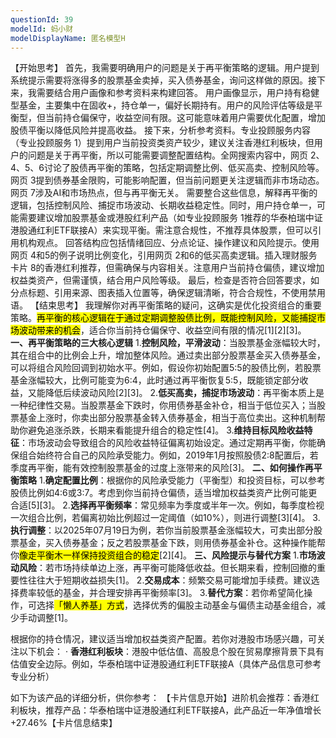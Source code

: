 ```yaml
---
questionId: 39
modelId: 蚂小财
modelDisplayName: 匿名模型H
---
```

【开始思考】 首先，我需要明确用户的问题是关于再平衡策略的逻辑。用户提到系统提示需要将涨得多的股票基金卖掉，买入债券基金，询问这样做的原因。接下来，我需要结合用户画像和参考资料来构建回答。
用户画像显示，用户持有稳健型基金，主要集中在固收+，持仓单一，偏好长期持有。用户的风险评估等级是平衡型，但当前持仓偏保守，收益空间有限。这可能意味着用户需要优化配置，增加股债平衡以降低风险并提高收益。
接下来，分析参考资料。专业投顾服务内容（专业投顾服务 1）提到用户当前投资类资产较少，建议关注香港红利板块，但用户的问题是关于再平衡，所以可能需要调整配置结构。全网搜索内容中，网页 2、4、5、6讨论了股债再平衡的策略，包括定期调整比例、低买高卖、控制风险等。网页 3提到债券基金限购，可能影响配置，但当前问题更关注逻辑而非市场动态。网页 7涉及AI和市场热点，但与再平衡无关。
需要整合这些信息，解释再平衡的逻辑，包括控制风险、捕捉市场波动、长期收益稳定性。同时，用户持仓单一，可能需要建议增加股票基金或港股红利产品（如专业投顾服务 1推荐的华泰柏瑞中证港股通红利ETF联接A）来实现平衡。需注意合规性，不推荐具体股票，但可以引用机构观点。
回答结构应包括情绪回应、分点论证、操作建议和风险提示。使用网页 4和5的例子说明比例变化，引用网页 2和6的低买高卖逻辑。插入理财服务卡片 8的香港红利推荐，但需确保与内容相关。注意用户当前持仓偏债，建议增加权益类资产，但需谨慎，结合用户风险等级。
最后，检查是否符合回答要求，如分点标题、引用来源、图表插入位置等，确保逻辑清晰，符合合规性，不使用禁用语。
【结束思考】
我理解你对再平衡策略的疑问，这确实是优化投资组合的重要策略。<mark>再平衡的核心逻辑在于通过定期调整股债比例，既能控制风险，又能捕捉市场波动带来的机会</mark>，适合你当前持仓偏保守、收益空间有限的情况[1][2][3]。
**一、**再平衡策略的三大核心逻辑****
1.**控制风险，平滑波动**：当股票基金涨幅较大时，其在组合中的比例会上升，增加整体风险。通过卖出部分股票基金买入债券基金，可以将组合风险回调到初始水平。例如，假设你初始配置5:5的股债比例，若股票基金涨幅较大，比例可能变为6:4，此时通过再平衡恢复5:5，既能锁定部分收益，又能降低后续波动风险[2][3]。
2.**低买高卖，捕捉市场波动**：再平衡本质上是一种纪律性交易。当股票基金下跌时，你用债券基金补仓，相当于低位买入；当股票基金上涨时，你卖出部分股票基金转入债券基金，相当于高位卖出。这种机制帮助你避免追涨杀跌，长期来看能提升组合的稳定性[4]。
3.**维持目标风险收益特征**：市场波动会导致组合的风险收益特征偏离初始设定。通过定期再平衡，你能确保组合始终符合自己的风险承受能力。例如，2019年1月按照股债2:8配置后，若季度再平衡，能有效控制股票基金的过度上涨带来的风险[3]。
**二、**如何操作再平衡策略****
1.**确定配置比例**：根据你的风险承受能力（平衡型）和投资目标，可以参考股债比例如4:6或3:7。考虑到你当前持仓偏债，适当增加权益类资产比例可能更合适[5][3]。
2.**选择再平衡频率**：常见频率为季度或半年一次。例如，每季度检视一次组合比例，若偏离初始比例超过一定阈值（如10%），则进行调整[3][4]。
3.**执行调整**：以2025年07月19日为例，若你当前股票基金涨幅较大，可卖出部分股票基金，买入债券基金；反之若股票基金下跌，则用债券基金补仓。这种操作能帮你<mark>像走平衡木一样保持投资组合的稳定</mark>[2][4]。
**三、**风险提示与替代方案****
1.**市场波动风险**：若市场持续单边上涨，再平衡可能降低收益。但长期来看，控制回撤的重要性往往大于短期收益损失[1]。
2.**交易成本**：频繁交易可能增加手续费。建议选择费率较低的基金，并合理安排再平衡频率[3]。
3.**替代方案**：若你希望简化操作，可选择<mark>「懒人养基」方式</mark>，选择优秀的偏股主动基金与偏债主动基金组合，减少手动调整[1]。

根据你的持仓情况，建议适当增加权益类资产配置。若你对港股市场感兴趣，可关注以下机会：
·
**香港红利板块**：港股中低估值、高股息个股在贸易摩擦背景下具有估值安全边际。例如，华泰柏瑞中证港股通红利ETF联接A（具体产品信息可参考专业分析）

如下为该产品的详细分析，供你参考：
【卡片信息开始】进阶机会推荐：香港红利板块，推荐产品：华泰柏瑞中证港股通红利ETF联接A，此产品近一年净值增长+27.46%【卡片信息结束】